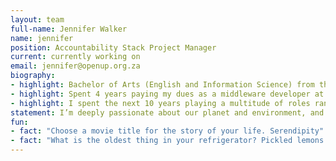 ```yaml
---
layout: team
full-name: Jennifer Walker
name: jennifer
position: Accountability Stack Project Manager
current: currently working on
email: jennifer@openup.org.za
biography:
- highlight: Bachelor of Arts (English and Information Science) from the University of Pretoria, Diploma in Business Analysis from Faculty Training Institute
- highlight: Spent 4 years paying my dues as a middleware developer at Woolworths before the need to understand all the things took me down the business analysis path
- highlight: I spent the next 10 years playing a multitude of roles ranging from business analyst, project manager, product owner and product manager for organisations such as Global Vision, CareerJunction, Yola.com and Mr Delivery
statement: I’m deeply passionate about our planet and environment, and believe that we are merely custodians of this rock with no real right to entitlement. When I’m not daydreaming about a human extinction event, I like to help people realise their potential and show them how to potentially make a difference in another’s life - sometimes just by sharing their story.<br>After 14 years in the commercial sector, the desire to make a difference had me actively searching for opportunities to fuel my soul. I wanted to use my skills in a socially responsible manner, and not merely to maximise profits (seemingly at all costs). Then I met Adi Eyal during a freelance stint and had a glimpse of what meaningful work could be like. This became my reality in 2015 when I joined OpenUp. Honesty, integrity and trust sit high on my list of must-have values, and I am grateful to work with an organisation that feels the same. 
fun:
- fact: "Choose a movie title for the story of your life. Serendipity"
- fact: "What is the oldest thing in your refrigerator? Pickled lemons...I’m still waiting for that Moroccan inspiration to hit me."
---
```

